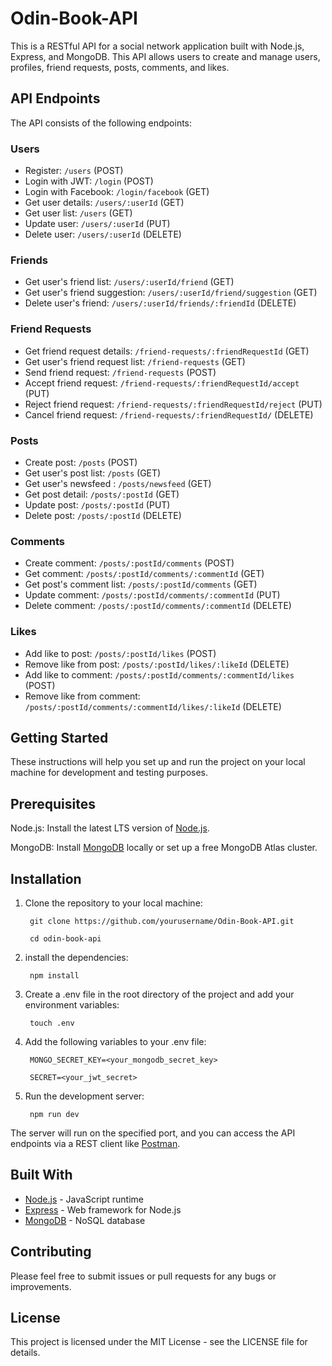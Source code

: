 # Odin-Book-API

This is a RESTful API for a social network application built with Node.js, Express, and MongoDB. This API allows users to create and manage users, profiles, friend requests, posts, comments, and likes.

## API Endpoints

The API consists of the following endpoints:

### Users
- Register: `/users` (POST)
- Login with JWT: `/login` (POST)
- Login with Facebook: `/login/facebook` (GET)
- Get user details: `/users/:userId` (GET)
- Get user list: `/users` (GET)
- Update user: `/users/:userId` (PUT)
- Delete user: `/users/:userId` (DELETE)

### Friends
- Get user's friend list: `/users/:userId/friend` (GET)
- Get user's friend suggestion: `/users/:userId/friend/suggestion` (GET)
- Delete user's friend: `/users/:userId/friends/:friendId` (DELETE)

### Friend Requests
- Get friend request details: `/friend-requests/:friendRequestId` (GET)
- Get user's friend request list: `/friend-requests` (GET)
- Send friend request: `/friend-requests` (POST)
- Accept friend request: `/friend-requests/:friendRequestId/accept` (PUT)
- Reject friend request: `/friend-requests/:friendRequestId/reject` (PUT)
- Cancel friend request: `/friend-requests/:friendRequestId/` (DELETE)

### Posts
- Create post: `/posts` (POST)
- Get user's post list: `/posts` (GET)
- Get user's newsfeed : `/posts/newsfeed` (GET)
- Get post detail: `/posts/:postId` (GET)
- Update post: `/posts/:postId` (PUT)
- Delete post: `/posts/:postId` (DELETE)

### Comments
- Create comment: `/posts/:postId/comments` (POST)
- Get comment: `/posts/:postId/comments/:commentId` (GET)
- Get post's comment list: `/posts/:postId/comments` (GET)
- Update comment: `/posts/:postId/comments/:commentId` (PUT)
- Delete comment: `/posts/:postId/comments/:commentId` (DELETE)

### Likes
- Add like to post: `/posts/:postId/likes` (POST)
- Remove like from post: `/posts/:postId/likes/:likeId` (DELETE)
- Add like to comment: `/posts/:postId/comments/:commentId/likes` (POST)
- Remove like from comment: `/posts/:postId/comments/:commentId/likes/:likeId` (DELETE)

## Getting Started
These instructions will help you set up and run the project on your local machine for development and testing purposes.

## Prerequisites
Node.js: Install the latest LTS version of [Node.js](https://nodejs.org/en/download).

MongoDB: Install [MongoDB](https://www.mongodb.com/try/download/community) locally or set up a free MongoDB Atlas cluster.

## Installation
1. Clone the repository to your local machine:

        git clone https://github.com/yourusername/Odin-Book-API.git

        cd odin-book-api

2. install the dependencies:

        npm install

3. Create a .env file in the root directory of the project and add your environment variables:

        touch .env

4. Add the following variables to your .env file:

        MONGO_SECRET_KEY=<your_mongodb_secret_key>
    
        SECRET=<your_jwt_secret>

5. Run the development server:

        npm run dev

The server will run on the specified port, and you can access the API endpoints via a REST client like [Postman](https://www.postman.com/).

## Built With

- [Node.js](https://nodejs.org/en) - JavaScript runtime
- [Express](https://expressjs.com/) - Web framework for Node.js
- [MongoDB](https://www.mongodb.com/) - NoSQL database

## Contributing

Please feel free to submit issues or pull requests for any bugs or improvements.

## License

This project is licensed under the MIT License - see the LICENSE file for details.
